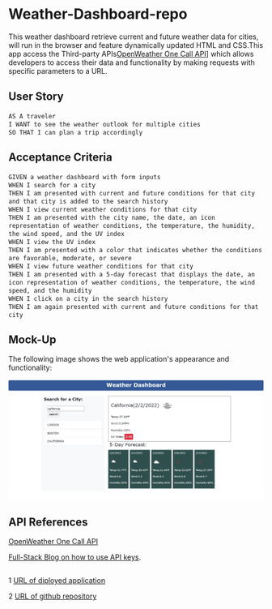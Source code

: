 # Weather-Dashboard-repo
 This  weather dashboard retrieve current and future weather data for cities,  will run in the browser and feature dynamically updated HTML and CSS.This app  access the Third-party APIs[OpenWeather One Call API](https://openweathermap.org/api/one-call-api)] which allows developers to access their data and functionality by making requests with specific parameters to a URL. 
 
 ## User Story

```
AS A traveler
I WANT to see the weather outlook for multiple cities
SO THAT I can plan a trip accordingly
```

## Acceptance Criteria

```
GIVEN a weather dashboard with form inputs
WHEN I search for a city
THEN I am presented with current and future conditions for that city and that city is added to the search history
WHEN I view current weather conditions for that city
THEN I am presented with the city name, the date, an icon representation of weather conditions, the temperature, the humidity, the wind speed, and the UV index
WHEN I view the UV index
THEN I am presented with a color that indicates whether the conditions are favorable, moderate, or severe
WHEN I view future weather conditions for that city
THEN I am presented with a 5-day forecast that displays the date, an icon representation of weather conditions, the temperature, the wind speed, and the humidity
WHEN I click on a city in the search history
THEN I am again presented with current and future conditions for that city
```

## Mock-Up
The following image shows the web application's appearance and functionality:

 
![screenshot-weather](assets/screencapture-weather.jpg)



 
 
 ## API References
 [OpenWeather One Call API](https://openweathermap.org/api/one-call-api)

 
  [Full-Stack Blog on how to use API keys](https://coding-boot-camp.github.io/full-stack/apis/how-to-use-api-keys).

##
 1  [URL of diployed application](https://programer122223.github.io/Weather-Dashboard-repo/)

 2  [URL of github repository](https://github.com/PROGRAMER122223/Weather-Dashboard-repo.git)